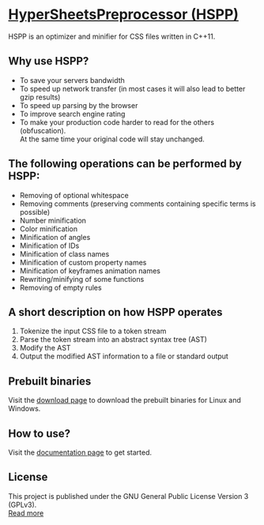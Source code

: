 # [HyperSheetsPreprocessor (HSPP)](https://utilizer.de/hspp/)
HSPP is an optimizer and minifier for CSS files written in C++11.

## Why use HSPP?
 * To save your servers bandwidth
 * To speed up network transfer (in most cases it will also lead to better gzip results)
 * To speed up parsing by the browser
 * To improve search engine rating
 * To make your production code harder to read for the others (obfuscation).\
   At the same time your original code will stay unchanged.

## The following operations can be performed by HSPP:
 * Removing of optional whitespace
 * Removing comments (preserving comments containing specific terms is possible)
 * Number minification
 * Color minification
 * Minification of angles
 * Minification of IDs
 * Minification of class names
 * Minification of custom property names
 * Minification of keyframes animation names
 * Rewriting/minifying of some functions
 * Removing of empty rules

## A short description on how HSPP operates
1. Tokenize the input CSS file to a token stream
2. Parse the token stream into an abstract syntax tree (AST)
3. Modify the AST
4. Output the modified AST information to a file or standard output

## Prebuilt binaries
Visit the [download page](https://utilizer.de/hspp/download) to download
the prebuilt binaries for Linux and Windows.

## How to use?
Visit the [documentation page](https://utilizer.de/hspp/documentation) to get started.

## License
This project is published under the GNU General Public License Version 3 (GPLv3).\
[Read more](https://github.com/excurso/hspp/blob/master/LICENSE)
